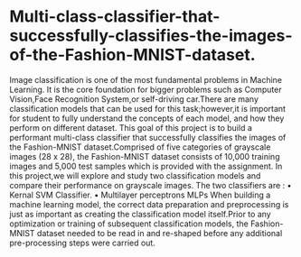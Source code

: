 # Multi-class-classifier-that-successfully-classifies-the-images-of-the-Fashion-MNIST-dataset.
Image classification is one of the most fundamental problems in Machine Learning. It is the core foundation for bigger problems such as Computer Vision,Face Recognition System,or self-driving car.There are many classification models that can be used for this task;however,it is important for student to fully understand the concepts of each model, and how they perform on different dataset. This goal of this project is to build a performant multi-class classifier that successfully classifies the images of the Fashion-MNIST dataset.Comprised of five categories of grayscale images (28 x 28), the Fashion-MNIST dataset consists of 10,000 training images and 5,000 test samples which is provided with the assignment. In this project,we will explore and study two classification models and compare their performance on grayscale images. The two classifiers are : • Kernal SVM Classifier. • Multilayer perceptrons MLPs When building a machine learning model, the correct data preparation and preprocessing is just as important as creating the classification model itself.Prior to any optimization or training of subsequent classification models, the Fashion-MNIST dataset needed to be read in and re-shaped before any additional pre-processing steps were carried out.

